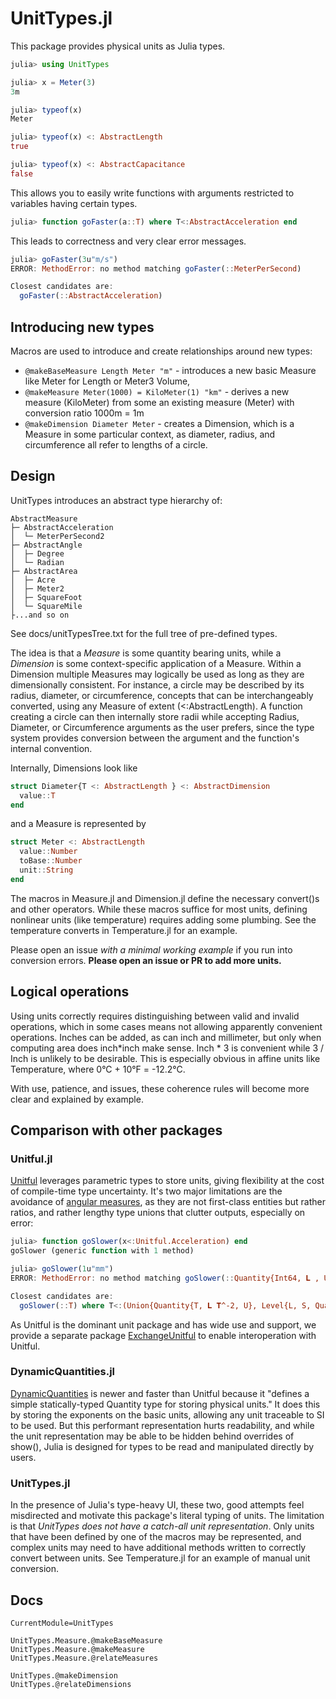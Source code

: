 # UnitTypes.jl
This package provides physical units as Julia types.

```julia
julia> using UnitTypes

julia> x = Meter(3)
3m

julia> typeof(x)
Meter

julia> typeof(x) <: AbstractLength
true

julia> typeof(x) <: AbstractCapacitance
false
```

This allows you to easily write functions with arguments restricted to variables having certain types.
```julia
julia> function goFaster(a::T) where T<:AbstractAcceleration end
```

This leads to correctness and very clear error messages.
```julia
julia> goFaster(3u"m/s")
ERROR: MethodError: no method matching goFaster(::MeterPerSecond)

Closest candidates are:
  goFaster(::AbstractAcceleration)
```

## Introducing new types
Macros are used to introduce and create relationships around new types:
* `@makeBaseMeasure Length Meter "m"` - introduces a new basic Measure like Meter for Length or Meter3 Volume,
* `@makeMeasure Meter(1000) = KiloMeter(1) "km"` - derives a new measure (KiloMeter) from some an existing measure (Meter) with conversion ratio 1000m = 1m
* `@makeDimension Diameter Meter` - creates a Dimension, which is a Measure in some particular context, as diameter, radius, and circumference all refer to lengths of a circle.

## Design
UnitTypes introduces an abstract type hierarchy of:
```
AbstractMeasure
├─ AbstractAcceleration
│  └─ MeterPerSecond2
├─ AbstractAngle
│  ├─ Degree
│  └─ Radian
├─ AbstractArea
│  ├─ Acre
│  ├─ Meter2
│  ├─ SquareFoot
│  └─ SquareMile
├...and so on
```

See docs/unitTypesTree.txt for the full tree of pre-defined types.

The idea is that a *Measure* is some quantity bearing units, while a *Dimension* is some context-specific application of a Measure.
Within a Dimension multiple Measures may logically be used as long as they are dimensionally consistent.
For instance, a circle may be described by its radius, diameter, or circumference, concepts that can be interchangeably converted, using any Measure of extent (<:AbstractLength).
A function creating a circle can then internally store radii while accepting Radius, Diameter, or Circumference arguments as the user prefers, since the type system provides conversion between the argument and the function's internal convention.

Internally, Dimensions look like
```julia
struct Diameter{T <: AbstractLength } <: AbstractDimension
  value::T
end
```
and a Measure is represented by
```julia
struct Meter <: AbstractLength
  value::Number
  toBase::Number
  unit::String
end
```

The macros in Measure.jl and Dimension.jl define the necessary convert()s and other operators.
While these macros suffice for most units, defining nonlinear units (like temperature) requires adding some plumbing.
See the temperature converts in Temperature.jl for an example.

Please open an issue _with a minimal working example_ if you run into conversion errors.
**Please open an issue or PR to add more units.**

## Logical operations
Using units correctly requires distinguishing between valid and invalid operations, which in some cases means not allowing apparently convenient operations.
Inches can be added, as can inch and millimeter, but only when computing area does inch*inch make sense.
Inch * 3 is convenient while 3 / Inch is unlikely to be desirable.
This is especially obvious in affine units like Temperature, where 0°C + 10°F = -12.2°C.

With use, patience, and issues, these coherence rules will become more clear and explained by example.

## Comparison with other packages

### Unitful.jl
[Unitful](https://painterqubits.github.io/Unitful.jl/latest/) leverages parametric types to store units, giving flexibility at the cost of compile-time type uncertainty.
It's two major limitations are the avoidance of [angular measures](https://painterqubits.github.io/Unitful.jl/latest/trouble/#promotion-with-dimensionless-numbers), as they are not first-class entities but rather ratios, and rather lengthy type unions that clutter outputs, especially on error:

```julia
julia> function goSlower(x<:Unitful.Acceleration) end
goSlower (generic function with 1 method)

julia> goSlower(1u"mm")
ERROR: MethodError: no method matching goSlower(::Quantity{Int64, 𝐋 , Unitful.FreeUnits{(mm,), 𝐋 , nothing}})

Closest candidates are:
  goSlower(::T) where T<:(Union{Quantity{T, 𝐋 𝐓^-2, U}, Level{L, S, Quantity{T, 𝐋 𝐓^-2, U}} where {L, S}} where {T, U})
```

As Unitful is the dominant unit package and has wide use and support, we provide a separate package [ExchangeUnitful](https://github.com/mechanomy/ExchangeUnitful.jl) to enable interoperation with Unitful.

### DynamicQuantities.jl
[DynamicQuantities](https://github.com/SymbolicML/DynamicQuantities.jl) is newer and faster than Unitful because it "defines a simple statically-typed Quantity type for storing physical units."
It does this by storing the exponents on the basic units, allowing any unit traceable to SI to be used.
But this performant representation hurts readability, and while the unit representation may be able to be hidden behind overrides of show(), Julia is designed for types to be read and manipulated directly by users.

### UnitTypes.jl
In the presence of Julia's type-heavy UI, these two, good attempts feel misdirected and motivate this package's literal typing of units.
The limitation is that _UnitTypes does not have a catch-all unit representation_.
Only units that have been defined by one of the macros may be represented, and complex units may need to have additional methods written to correctly convert between units.
See Temperature.jl for an example of manual unit conversion.

## Docs
```@meta
CurrentModule=UnitTypes
```

```@docs
UnitTypes.Measure.@makeBaseMeasure
UnitTypes.Measure.@makeMeasure
UnitTypes.Measure.@relateMeasures
```

```@docs
UnitTypes.@makeDimension
UnitTypes.@relateDimensions
```


